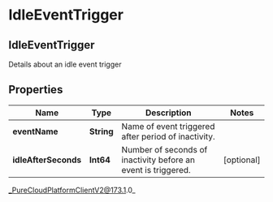# IdleEventTrigger

## IdleEventTrigger
Details about an idle event trigger

## Properties

|Name | Type | Description | Notes|
|------------ | ------------- | ------------- | -------------|
| **eventName** | **String** | Name of event triggered after period of inactivity. | |
| **idleAfterSeconds** | **Int64** | Number of seconds of inactivity before an event is triggered. | [optional] |



_PureCloudPlatformClientV2@173.1.0_
